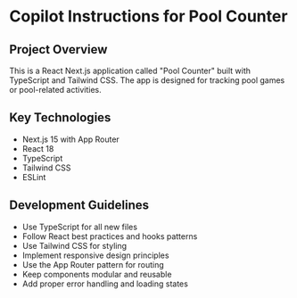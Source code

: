 # Copilot Instructions for Pool Counter

<!-- Use this file to provide workspace-specific custom instructions to Copilot. For more details, visit https://code.visualstudio.com/docs/copilot/copilot-customization#_use-a-githubcopilotinstructionsmd-file -->

## Project Overview
This is a React Next.js application called "Pool Counter" built with TypeScript and Tailwind CSS. The app is designed for tracking pool games or pool-related activities.

## Key Technologies
- Next.js 15 with App Router
- React 18
- TypeScript
- Tailwind CSS
- ESLint

## Development Guidelines
- Use TypeScript for all new files
- Follow React best practices and hooks patterns
- Use Tailwind CSS for styling
- Implement responsive design principles
- Use the App Router pattern for routing
- Keep components modular and reusable
- Add proper error handling and loading states
